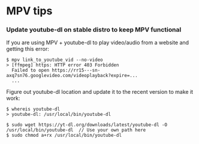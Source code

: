 # MPV tips
### Update youtube-dl on stable distro to keep MPV functional
If you are using MPV + youtube-dl to play video/audio from a website and getting this error:
````
$ mpv link_to_youtube_vid --no-video
> [ffmpeg] https: HTTP error 403 Forbidden
  Failed to open https://rr15---sn-axq7sn76.googlevideo.com/videoplayback?expire=...
  ...
````
Figure out youtube-dl location and update it to the recent version to make it work:
````
$ whereis youtube-dl
> youtube-dl: /usr/local/bin/youtube-dl

$ sudo wget https://yt-dl.org/downloads/latest/youtube-dl -O /usr/local/bin/youtube-dl  // Use your own path here
$ sudo chmod a+rx /usr/local/bin/youtube-dl
````
